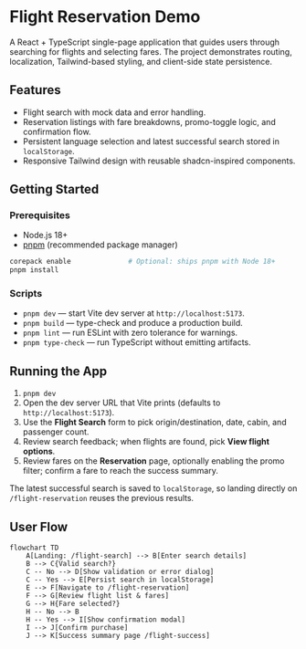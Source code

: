 # Flight Reservation Demo

A React + TypeScript single-page application that guides users through searching for flights and selecting fares. The project demonstrates routing, localization, Tailwind-based styling, and client-side state persistence.

## Features
- Flight search with mock data and error handling.
- Reservation listings with fare breakdowns, promo-toggle logic, and confirmation flow.
- Persistent language selection and latest successful search stored in `localStorage`.
- Responsive Tailwind design with reusable shadcn-inspired components.

## Getting Started

### Prerequisites
- Node.js 18+
- [pnpm](https://pnpm.io/) (recommended package manager)

```bash
corepack enable              # Optional: ships pnpm with Node 18+
pnpm install
```

### Scripts
- `pnpm dev` — start Vite dev server at `http://localhost:5173`.
- `pnpm build` — type-check and produce a production build.
- `pnpm lint` — run ESLint with zero tolerance for warnings.
- `pnpm type-check` — run TypeScript without emitting artifacts.

## Running the App
1. `pnpm dev`
2. Open the dev server URL that Vite prints (defaults to `http://localhost:5173`).
3. Use the **Flight Search** form to pick origin/destination, date, cabin, and passenger count.
4. Review search feedback; when flights are found, pick **View flight options**.
5. Review fares on the **Reservation** page, optionally enabling the promo filter; confirm a fare to reach the success summary.

The latest successful search is saved to `localStorage`, so landing directly on `/flight-reservation` reuses the previous results.

## User Flow
```mermaid
flowchart TD
    A[Landing: /flight-search] --> B[Enter search details]
    B --> C{Valid search?}
    C -- No --> D[Show validation or error dialog]
    C -- Yes --> E[Persist search in localStorage]
    E --> F[Navigate to /flight-reservation]
    F --> G[Review flight list & fares]
    G --> H{Fare selected?}
    H -- No --> B
    H -- Yes --> I[Show confirmation modal]
    I --> J[Confirm purchase]
    J --> K[Success summary page /flight-success]
```

